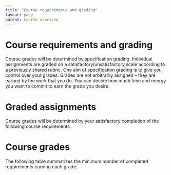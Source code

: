```yaml
---
title: "Course requirements and grading"
layout: page
parent: Course overview
---
```




# Course requirements and grading

Course grades will be determined by specification grading.  Individual assignments are graded on a satisfactory/unsatisfactory scale according to a previously shared rubric. One aim of specification grading is to give you control over your grades. Grades are not arbitrarily assigned – they are earned by the work that you do. You can decide how much time and energy you want to commit to earn the grade you desire.


# Graded assignments
Course grades will be determined by your satisfactory completion of the following course requirements:




# Course grades

The following table summarizes the minimum number of completed requirements earning each grade:
